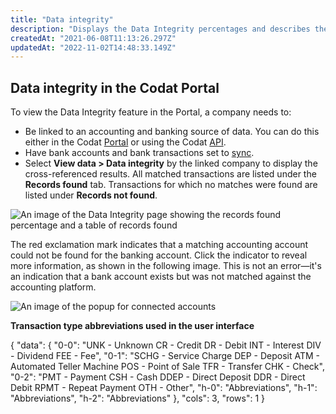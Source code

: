 ```yaml
---
title: "Data integrity"
description: "Displays the Data Integrity percentages and describes the records that were matched and not matched"
createdAt: "2021-06-08T11:13:26.297Z"
updatedAt: "2022-11-02T14:48:33.149Z"
---
```


## Data integrity in the Codat Portal

To view the Data Integrity feature in the Portal, a company needs to:

- Be linked to an accounting and banking source of data. You can do this either in the Codat [Portal](/get-started-2-connect) or using the Codat [API](/step-2-connect).
- Have bank accounts and bank transactions set to [sync](/core-conepts/data-type-settings).
- Select **View data > Data integrity** by the linked company to display the cross-referenced results. All matched transactions are listed under the **Records found** tab. Transactions for which no matches were found are listed under **Records not found**.

![An image of the Data Integrity page showing the records found percentage and a table of records found](/img/old/3e145f8-DataIntegrity5.png)

The red exclamation mark indicates that a matching accounting account could not be found for the banking account. Click the indicator to reveal more information, as shown in the following image. This is not an error&mdash;it's an indication that a bank account exists but was not matched against the accounting platform.

![An image of the popup for connected accounts](/img/old/a52c29c-DataIntegrity6.png)

**Transaction type abbreviations used in the user interface**

{
"data": {
"0-0": "UNK - Unknown
CR - Credit
DR - Debit
INT - Interest
DIV - Dividend
FEE - Fee",
"0-1": "SCHG - Service Charge
DEP - Deposit
ATM - Automated Teller Machine
POS - Point of Sale
TFR - Transfer
CHK - Check",
"0-2": "PMT - Payment
CSH - Cash
DDEP - Direct Deposit
DDR - Direct Debit
RPMT - Repeat Payment
OTH - Other",
"h-0": "Abbreviations",
"h-1": "Abbreviations",
"h-2": "Abbreviations"
},
"cols": 3,
"rows": 1
}

